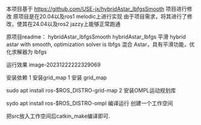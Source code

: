 本项目基于 https://github.com/USE-jx/hybridAstar_lbfgsSmooth
项目进行修改
原项目是在20.04以及ros1 melodic上进行实现
由于项目需求，将其进行了修改，使其在24.04以及ros2 jazzy上能够正常跑通

原项目readme：
hybridAstar_lbfgsSmooth  hybridAstar_lbfgs 平滑
hybrid astar with smooth, optimization solver is lbfgs
混合 Astar，具有平滑功能，优化求解器为 lbfgs

运行效果
image-20231222222329069


安装依赖
1 安装grid_map  1 安装 grid_map

sudo apt install ros-$ROS_DISTRO-grid-map
2 安装OMPL运动规划库

sydo apt install ros-$ROS_DISTRO-ompl
编译运行
创建一个工作空间

把src放入工作空间后catkin_make编译即可.
